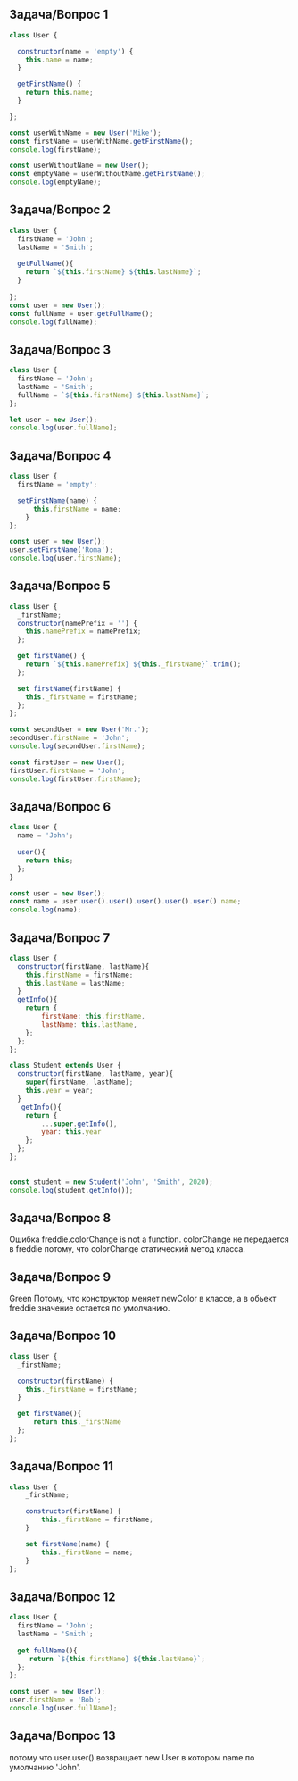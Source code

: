 ## Задача/Вопрос 1
```js
class User {

  constructor(name = 'empty') {
    this.name = name;
  }

  getFirstName() {
    return this.name;
  }

};

const userWithName = new User('Mike');
const firstName = userWithName.getFirstName();
console.log(firstName);

const userWithoutName = new User();
const emptyName = userWithoutName.getFirstName();
console.log(emptyName);
```

## Задача/Вопрос 2
```js
class User {
  firstName = 'John';
  lastName = 'Smith';
  
  getFullName(){
    return `${this.firstName} ${this.lastName}`;
  }
  
};
const user = new User();
const fullName = user.getFullName();
console.log(fullName);
```


## Задача/Вопрос 3
```js
class User {
  firstName = 'John';
  lastName = 'Smith';
  fullName = `${this.firstName} ${this.lastName}`;
};

let user = new User();
console.log(user.fullName);
```

## Задача/Вопрос 4

```js
class User {
  firstName = 'empty';

  setFirstName(name) {
      this.firstName = name;
    }
};

const user = new User();
user.setFirstName('Roma');
console.log(user.firstName);
```

## Задача/Вопрос 5

```js
class User {
  _firstName;
  constructor(namePrefix = '') {
    this.namePrefix = namePrefix;
  };

  get firstName() {
    return `${this.namePrefix} ${this._firstName}`.trim();
  };

  set firstName(firstName) {
    this._firstName = firstName;
  };
};

const secondUser = new User('Mr.');
secondUser.firstName = 'John';
console.log(secondUser.firstName);

const firstUser = new User();
firstUser.firstName = 'John';
console.log(firstUser.firstName);
```

## Задача/Вопрос 6
```js
class User {
  name = 'John';
  
  user(){
    return this;
  };
}

const user = new User();
const name = user.user().user().user().user().user().name;
console.log(name);
```

## Задача/Вопрос 7
```js
class User {
  constructor(firstName, lastName){
    this.firstName = firstName;
    this.lastName = lastName;
  }
  getInfo(){
    return {
        firstName: this.firstName,
        lastName: this.lastName,
    };
  };
};

class Student extends User {
  constructor(firstName, lastName, year){
    super(firstName, lastName);
    this.year = year;
  }
   getInfo(){
    return {
        ...super.getInfo(),
        year: this.year
    };
  };
};
  
  
const student = new Student('John', 'Smith', 2020);
console.log(student.getInfo());
```
## Задача/Вопрос 8
Ошибка freddie.colorChange is not a function. 
colorChange не передается в freddie потому, что colorChange статический метод класса.

## Задача/Вопрос 9
Green
Потому, что конструктор меняет newColor в классе, а в обьект freddie значение остается по умолчанию.
 
## Задача/Вопрос 10
```js
class User {
  _firstName;

  constructor(firstName) {
    this._firstName = firstName;
  }

  get firstName(){
      return this._firstName
  };
};
```


## Задача/Вопрос 11
```js
class User {
    _firstName;

    constructor(firstName) {
        this._firstName = firstName;
    }

    set firstName(name) {
        this._firstName = name;
    }
};
```

## Задача/Вопрос 12
```js
class User {
  firstName = 'John';
  lastName = 'Smith';
  
  get fullName(){
     return `${this.firstName} ${this.lastName}`;
  };
};

const user = new User();
user.firstName = 'Bob';
console.log(user.fullName);
```
## Задача/Вопрос 13

потому что  user.user() возвращает new User в котором name по умолчанию 'John'.